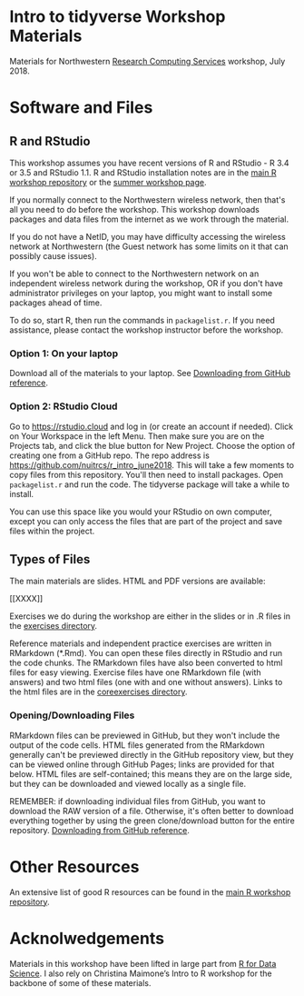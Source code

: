 # Intro to tidyverse Workshop Materials

Materials for Northwestern [Research Computing Services](http://www.it.northwestern.edu/research/) workshop, July 2018. 

# Software and Files

## R and RStudio

This workshop assumes you have recent versions of R and RStudio - R 3.4 or 3.5 and RStudio 1.1.  R and RStudio installation notes are in the [main R workshop repository](https://github.com/nuitrcs/rworkshops) or the [summer workshop page](https://sites.northwestern.edu/summerworkshops/resources/software-installation/).  

If you normally connect to the Northwestern wireless network, then that's all you need to do before the workshop.  This workshop downloads packages and data files from the internet as we work through the material.

If you do not have a NetID, you may have difficulty accessing the wireless network at Northwestern (the Guest network has some limits on it that can possibly cause issues).    

If you won't be able to connect to the Northwestern network on an independent wireless network during the workshop, OR if you don't have administrator privileges on your laptop, you might want to install some packages ahead of time.  

To do so, start R, then run the commands in `packagelist.r`.   If you need assistance, please contact the workshop instructor before the workshop.


### Option 1: On your laptop 

Download all of the materials to your laptop.  See [Downloading from GitHub reference](https://sites.northwestern.edu/summerworkshops/resources/downloading-from-github/).

### Option 2: RStudio Cloud

Go to https://rstudio.cloud and log in (or create an account if needed).  Click on Your Workspace in the left Menu.  Then make sure you are on the Projects tab, and click the blue button for New Project.  Choose the option of creating one from a GitHub repo.  The repo address is https://github.com/nuitrcs/r_intro_june2018.  This will take a few moments to copy files from this repository.  You'll then need to install packages.  Open `packagelist.r` and run the code.  The tidyverse package will take a while to install.  

You can use this space like you would your RStudio on own computer, except you can only access the files that are part of the project and save files within the project.

## Types of Files

The main materials are slides. HTML and PDF versions are available: 

[[XXXX]]


Exercises we do during the workshop are either in the slides or in .R files in the [exercises directory](/exercises).

Reference materials and independent practice exercises are written in RMarkdown (*.Rmd).  You can open these files directly in RStudio and run the code chunks.  The RMarkdown files have also been converted to html files for easy viewing.  Exercise files have one RMarkdown file (with answers) and two html files (one with and one without answers).  Links to the html files are in the [coreexercises directory](/coreexercises).

### Opening/Downloading Files

RMarkdown files can be previewed in GitHub, but they won't include the output of the code cells.  HTML files generated from the RMarkdown generally can't be previewed directly in the GitHub repository view, but they can be viewed online through GitHub Pages; links are provided for that below.  HTML files are self-contained; this means they are on the large side, but they can be downloaded and viewed locally as a single file.

REMEMBER: if downloading individual files from GitHub, you want to download the RAW version of a file.  Otherwise, it's often better to download everything together by using the green clone/download button for the entire repository.  [Downloading from GitHub reference](https://sites.northwestern.edu/summerworkshops/resources/downloading-from-github/).



# Other Resources

An extensive list of good R resources can be found in the [main R workshop repository](https://github.com/nuitrcs/rworkshops).



# Acknolwedgements

Materials in this workshop have been lifted in large part from [R for Data Science](http://r4ds.had.co.nz/). I also rely on Christina Maimone’s Intro to R workshop for the backbone of some of these materials. 